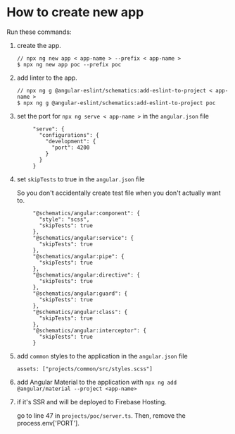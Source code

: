 # How to create new app

Run these commands:

1. create the app.

   ```
   // npx ng new app < app-name > --prefix < app-name >
   $ npx ng new app poc --prefix poc
   ```

2. add linter to the app.

   ```
   // npx ng g @angular-eslint/schematics:add-eslint-to-project < app-name >
   $ npx ng g @angular-eslint/schematics:add-eslint-to-project poc
   ```

3. set the port for `npx ng serve < app-name >` in the `angular.json` file

   ```
        "serve": {
          "configurations": {
            "development": {
              "port": 4200
            }
          }
        }
   ```

4. set `skipTests` to true in the `angular.json` file

   So you don't accidentally create test file when you don't actually want to.

   ```
        "@schematics/angular:component": {
          "style": "scss",
          "skipTests": true
        },
        "@schematics/angular:service": {
          "skipTests": true
        },
        "@schematics/angular:pipe": {
          "skipTests": true
        },
        "@schematics/angular:directive": {
          "skipTests": true
        },
        "@schematics/angular:guard": {
          "skipTests": true
        },
        "@schematics/angular:class": {
          "skipTests": true
        },
        "@schematics/angular:interceptor": {
          "skipTests": true
        }
   ```

5. add `common` styles to the application in the `angular.json` file

   ```
   assets: ["projects/common/src/styles.scss"]
   ```

6. add Angular Material to the application with `npx ng add @angular/material --project <app-name>`

7. if it's SSR and will be deployed to Firebase Hosting.

   go to line 47 in `projects/poc/server.ts`. Then, remove the process.env['PORT'].
